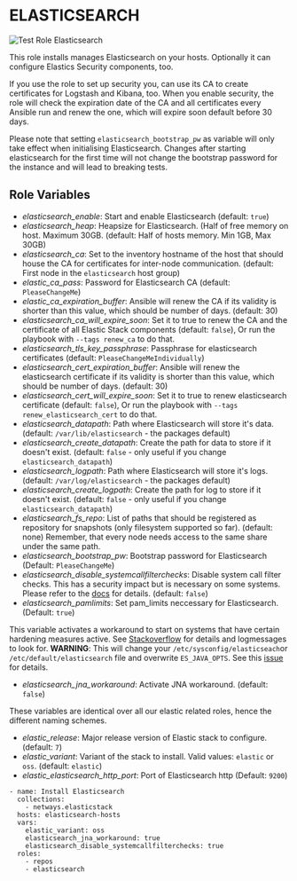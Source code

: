 ELASTICSEARCH
=========

![Test Role Elasticsearch](https://github.com/netways/ansible-collection-elasticstack/actions/workflows/test_role_elasticsearch.yml/badge.svg)

This role installs manages Elasticsearch on your hosts. Optionally it can configure Elastics Security components, too.

If you use the role to set up security you, can use its CA to create certificates for Logstash and Kibana, too. When you enable security, the role will check the expiration date of the CA and all certificates every Ansible run and renew the one, which will expire soon default before 30 days.

Please note that setting `elasticsearch_bootstrap_pw` as variable will only take effect when initialising Elasticsearch. Changes after starting elasticsearch for the first time will not change the bootstrap password for the instance and will lead to breaking tests.

Role Variables
--------------

* *elasticsearch_enable*: Start and enable Elasticsearch (default: `true`)
* *elasticsearch_heap*: Heapsize for Elasticsearch. (Half of free memory on host. Maximum 30GB. (default: Half of hosts memory. Min 1GB, Max 30GB)
* *elasticsearch_ca*: Set to the inventory hostname of the host that should house the CA for certificates for inter-node communication. (default: First node in the `elasticsearch` host group)
* *elastic_ca_pass*: Password for Elasticsearch CA (default: `PleaseChangeMe`)
* *elastic_ca_expiration_buffer*: Ansible will renew the CA if its validity is shorter than this value, which should be number of days. (default: 30)
* *elasticsearch_ca_will_expire_soon*: Set it to true to renew the CA and the certificate of all Elastic Stack components (default: `false`), Or run the playbook with `--tags renew_ca` to do that.
* *elasticsearch_tls_key_passphrase*: Passphrase for elasticsearch certificates (default: `PleaseChangeMeIndividually`)
* *elasticsearch_cert_expiration_buffer*: Ansible will renew the elasticsearch certificate if its validity is shorter than this value, which should be number of days. (default: 30)
* *elasticsearch_cert_will_expire_soon*: Set it to true to renew elasticsearch certificate (default: `false`), Or run the playbook with `--tags renew_elasticsearch_cert` to do that.
* *elasticsearch_datapath*: Path where Elasticsearch will store it's data. (default: `/var/lib/elasticsearch` - the packages default)
* *elasticsearch_create_datapath*: Create the path for data to store if it doesn't exist. (default: `false` - only useful if you change `elasticsearch_datapath`)
* *elasticsearch_logpath*: Path where Elasticsearch will store it's logs. (default: `/var/log/elasticsearch` - the packages default)
* *elasticsearch_create_logpath*: Create the path for log to store if it doesn't exist. (default: `false` - only useful if you change `elasticsearch_datapath`)
* *elasticsearch_fs_repo*: List of paths that should be registered as repository for snapshots (only filesystem supported so far). (default: none) Remember, that every node needs access to the same share under the same path.
* *elasticsearch_bootstrap_pw*: Bootstrap password for Elasticsearch (Default: `PleaseChangeMe`)
* *elasticsearch_disable_systemcallfilterchecks*: Disable system call filter checks. This has a security impact but is necessary on some systems. Please refer to the [docs](https://www.elastic.co/guide/en/elasticsearch/reference/7.17/_system_call_filter_check.html) for details. (default: `false`)
* *elasticsearch_pamlimits*: Set pam_limits neccessary for Elasticsearch. (Default: `true`)

This variable activates a workaround to start on systems that have certain hardening measures active. See [Stackoverflow](https://stackoverflow.com/questions/47824643/unable-to-load-jna-native-support-library-elasticsearch-6-x/50371992#50371992) for details and logmessages to look for. **WARNING**: This will change your `/etc/sysconfig/elasticseach`or `/etc/default/elasticsearch` file and overwrite `ES_JAVA_OPTS`. See this [issue](https://github.com/netways/ansible-role-elasticsearch/issues/79) for details.

* *elasticsearch_jna_workaround*: Activate JNA workaround. (default: `false`)

These variables are identical over all our elastic related roles, hence the different naming schemes.

* *elastic_release*: Major release version of Elastic stack to configure. (default: `7`)
* *elastic_variant*: Variant of the stack to install. Valid values: `elastic` or `oss`. (default: `elastic`)
* *elastic_elasticsearch_http_port*: Port of Elasticsearch http (Default: `9200`)

```
- name: Install Elasticsearch
  collections:
    - netways.elasticstack
  hosts: elasticsearch-hosts
  vars:
    elastic_variant: oss
    elasticsearch_jna_workaround: true
    elasticsearch_disable_systemcallfilterchecks: true
  roles:
    - repos
    - elasticsearch
```
